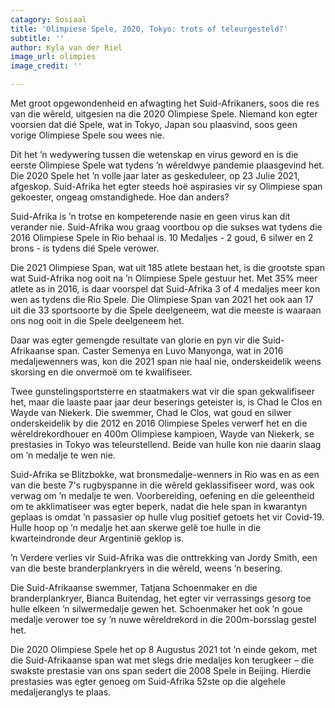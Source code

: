 ```yaml
---
catagory: Sosiaal
title: 'Olimpiese Spele, 2020, Tokyo: trots of teleurgesteld?'
subtitle: ''
author: Kyla van der Riel
image_url: olimpies
image_credit: ''

---
```


Met groot opgewondenheid en afwagting het Suid-Afrikaners, soos die res van die wêreld, uitgesien na die 2020 Olimpiese Spele. Niemand kon egter voorsien dat dié Spele, wat in Tokyo, Japan sou plaasvind, soos geen vorige Olimpiese Spele sou wees nie.  
   
Dit het ’n wedywering tussen die wetenskap en virus geword en is die eerste Olimpiese Spele wat tydens ’n wêreldwye pandemie plaasgevind het. Die 2020 Spele het ’n volle jaar later as geskeduleer, op 23 Julie 2021, afgeskop. Suid-Afrika het egter steeds hoë aspirasies vir sy Olimpiese span gekoester, ongeag omstandighede. Hoe dan anders?  
   
Suid-Afrika is ’n trotse en kompeterende nasie en geen virus kan dit verander nie. Suid-Afrika wou graag voortbou op die sukses wat tydens die 2016 Olimpiese Spele in Rio behaal is. 10 Medaljes - 2 goud, 6 silwer en 2 brons - is tydens dié Spele verower.   
   
Die 2021 Olimpiese Span, wat uit 185 atlete bestaan het, is die grootste span wat Suid-Afrika nog ooit na ’n Olimpiese Spele gestuur het. Met 35% meer atlete as in 2016, is daar voorspel dat Suid-Afrika 3 of 4 medaljes meer kon wen as tydens die Rio Spele. Die Olimpiese Span van 2021 het ook aan 17 uit die 33 sportsoorte by die Spele deelgeneem, wat die meeste is waaraan ons nog ooit in die Spele deelgeneem het.

  
Daar was egter gemengde resultate van glorie en pyn vir die Suid-Afrikaanse span. Caster Semenya en Luvo Manyonga, wat in 2016 medaljewenners was, kon die 2021 span nie haal nie, onderskeidelik weens skorsing en die onvermoë om te kwalifiseer.  
   
Twee gunstelingsportsterre en staatmakers wat vir die span gekwalifiseer het, maar die laaste paar jaar deur beserings geteister is, is Chad le Clos en Wayde van Niekerk. Die swemmer, Chad le Clos, wat goud en silwer onderskeidelik by die 2012 en 2016 Olimpiese Speles verwerf het en die wêreldrekordhouer en 400m Olimpiese kampioen, Wayde van Niekerk, se prestasies in Tokyo was teleurstellend. Beide van hulle kon nie daarin slaag om ’n medalje te wen nie.  
   
Suid-Afrika se Blitzbokke, wat bronsmedalje-wenners in Rio was en as een van die beste 7's rugbyspanne in die wêreld geklassifiseer word, was ook verwag om ’n medalje te wen. Voorbereiding, oefening en die geleentheid om te akklimatiseer was egter beperk, nadat die hele span in kwarantyn geplaas is omdat ’n passasier op hulle vlug positief getoets het vir Covid-19. Hulle hoop op ’n medalje het aan skerwe gelê toe hulle in die kwarteindronde deur Argentinië geklop is.  
   
’n Verdere verlies vir Suid-Afrika was die onttrekking van Jordy Smith, een van die beste branderplankryers in die wêreld, weens ’n besering.   
   
Die Suid-Afrikaanse swemmer, Tatjana Schoenmaker en die branderplankryer, Bianca Buitendag, het egter vir verrassings gesorg toe hulle elkeen ’n silwermedalje gewen het. Schoenmaker het ook ’n goue medalje verower toe sy ’n nuwe wêreldrekord in die 200m-borsslag gestel het.  
   
Die 2020 Olimpiese Spele het op 8 Augustus 2021 tot ’n einde gekom, met die Suid-Afrikaanse span wat met slegs drie medaljes kon terugkeer – die swakste prestasie van ons span sedert die 2008 Spele in Beijing. Hierdie prestasies was egter genoeg om Suid-Afrika 52ste op die algehele medaljeranglys te plaas.